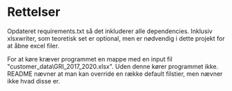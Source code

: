 # Rettelser

Opdateret requirements.txt så det inkluderer alle dependencies. Inklusiv xlsxwriter, som teoretisk set er optional, men er nødvendig i dette projekt for at åbne excel filer.

For at køre kræver programmet en mappe med en input fil "customer_data\GRI_2017_2020.xlsx". Uden denne kører programmet ikke. README nævner at man kan override en række default filstier, men nævner ikke hvad disse er.

